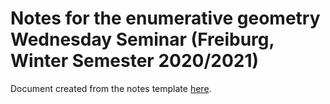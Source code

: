 # Notes for the enumerative geometry Wednesday Seminar (Freiburg, Winter Semester 2020/2021)

Document created from the notes template [here](https://github.com/pedro-nlb/latex-templates).
